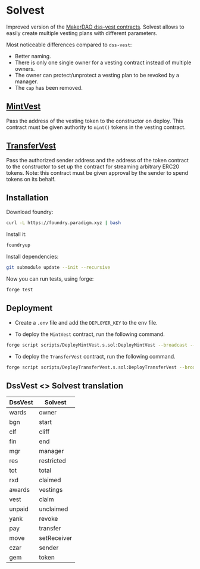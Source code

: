 # Solvest

Improved version of the [MakerDAO dss-vest contracts](https://github.com/makerdao/dss-vest/blob/master). Solvest allows to easily create multiple vesting plans with different parameters.

Most noticeable differences compared to `dss-vest`:

- Better naming.
- There is only one single owner for a vesting contract instead of multiple owners.
- The owner can protect/unprotect a vesting plan to be revoked by a manager.
- The `cap` has been removed.

## [MintVest](./src/MintVest.sol)

Pass the address of the vesting token to the constructor on deploy. This contract must be given authority to `mint()` tokens in the vesting contract.

## [TransferVest](./src/TransferVest.sol)

Pass the authorized sender address and the address of the token contract to the constructor to set up the contract for streaming arbitrary ERC20 tokens. Note: this contract must be given approval by the sender to spend tokens on its behalf.

## Installation

Download foundry:

```bash
curl -L https://foundry.paradigm.xyz | bash
```

Install it:

```bash
foundryup
```

Install dependencies:

```bash
git submodule update --init --recursive
```

Now you can run tests, using forge:

```bash
forge test
```

## Deployment

- Create a `.env` file and add the `DEPLOYER_KEY` to the env file.

- To deploy the `MintVest` contract, run the following command.

```sh
forge script scripts/DeployMintVest.s.sol:DeployMintVest --broadcast --rpc-url <RPC_URL> -vvvv
```

- To deploy the `TransferVest` contract, run the following command.

```sh
forge script scripts/DeployTransferVest.s.sol:DeployTransferVest --broadcast --rpc-url <RPC_URL> -vvvv
```

## DssVest <> Solvest translation

| DssVest | Solvest     |
| ------- | ----------- |
| wards   | owner       |
| bgn     | start       |
| clf     | cliff       |
| fin     | end         |
| mgr     | manager     |
| res     | restricted  |
| tot     | total       |
| rxd     | claimed     |
| awards  | vestings    |
| vest    | claim       |
| unpaid  | unclaimed   |
| yank    | revoke      |
| pay     | transfer    |
| move    | setReceiver |
| czar    | sender      |
| gem     | token       |

